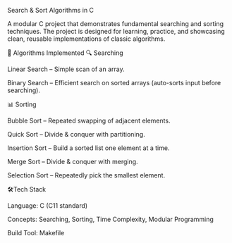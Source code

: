 Search & Sort Algorithms in C

A modular C project that demonstrates fundamental searching and sorting techniques.
The project is designed for learning, practice, and showcasing clean, reusable implementations of classic algorithms.

🚀 Algorithms Implemented
🔍 Searching

Linear Search – Simple scan of an array.

Binary Search – Efficient search on sorted arrays (auto-sorts input before searching).

📊 Sorting

Bubble Sort – Repeated swapping of adjacent elements.

Quick Sort – Divide & conquer with partitioning.

Insertion Sort – Build a sorted list one element at a time.

Merge Sort – Divide & conquer with merging.

Selection Sort – Repeatedly pick the smallest element.

🛠️Tech Stack

Language: C (C11 standard)

Concepts: Searching, Sorting, Time Complexity, Modular Programming

Build Tool: Makefile
